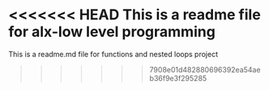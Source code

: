 <<<<<<< HEAD
This is a readme file for alx-low level programming
=======
This is a readme.md file for functions and nested loops project
>>>>>>> 7908e01d482880696392ea54aeb36f9e3f295285
